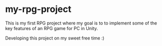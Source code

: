 # my-rpg-project
This is my first RPG project where my goal is to to implement some of the key features of an RPG game for PC in Unity.

Developing this project on my sweet free time :)
